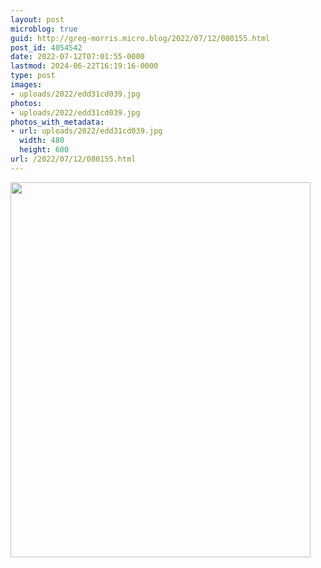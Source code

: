 ```yaml
---
layout: post
microblog: true
guid: http://greg-morris.micro.blog/2022/07/12/080155.html
post_id: 4054542
date: 2022-07-12T07:01:55-0000
lastmod: 2024-06-22T16:19:16-0000
type: post
images:
- uploads/2022/edd31cd039.jpg
photos:
- uploads/2022/edd31cd039.jpg
photos_with_metadata:
- url: uploads/2022/edd31cd039.jpg
  width: 480
  height: 600
url: /2022/07/12/080155.html
---
```



<img src="uploads/2022/edd31cd039.jpg" width="480" height="600" alt="">
